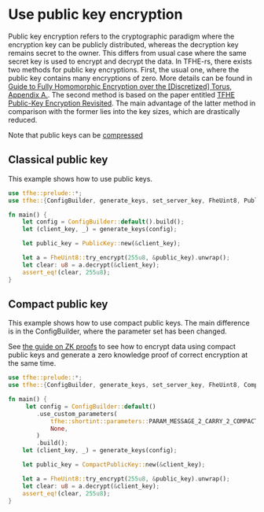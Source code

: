 # Use public key encryption

Public key encryption refers to the cryptographic paradigm where the encryption key can be publicly distributed, whereas the decryption key remains secret to the owner. This differs from usual case where the same secret key is used to encrypt and decrypt the data. In TFHE-rs, there exists two methods for public key encryptions. First, the usual one, where the public key contains many encryptions of zero. More details can be found in [Guide to Fully Homomorphic Encryption over the \[Discretized\] Torus, Appendix A.](https://eprint.iacr.org/2021/1402). The second method is based on the paper entitled [TFHE Public-Key Encryption Revisited](https://eprint.iacr.org/2023/603). The main advantage of the latter method in comparison with the former lies into the key sizes, which are drastically reduced.

Note that public keys can be [compressed](../fundamentals/compress.md)

## Classical public key

This example shows how to use public keys.

```rust
use tfhe::prelude::*;
use tfhe::{ConfigBuilder, generate_keys, set_server_key, FheUint8, PublicKey};

fn main() {
    let config = ConfigBuilder::default().build();
    let (client_key, _) = generate_keys(config);

    let public_key = PublicKey::new(&client_key);

    let a = FheUint8::try_encrypt(255u8, &public_key).unwrap();
    let clear: u8 = a.decrypt(&client_key);
    assert_eq!(clear, 255u8);
}
```

## Compact public key

This example shows how to use compact public keys. The main difference is in the ConfigBuilder, where the parameter set has been changed.

See [the guide on ZK proofs](zk-pok.md) to see how to encrypt data using compact public keys and generate a zero knowledge proof of correct encryption at the same time.

```rust
use tfhe::prelude::*;
use tfhe::{ConfigBuilder, generate_keys, set_server_key, FheUint8, CompactPublicKey};

fn main() {
     let config = ConfigBuilder::default()
        .use_custom_parameters(
            tfhe::shortint::parameters::PARAM_MESSAGE_2_CARRY_2_COMPACT_PK_KS_PBS,
            None,
        )
        .build();
    let (client_key, _) = generate_keys(config);

    let public_key = CompactPublicKey::new(&client_key);

    let a = FheUint8::try_encrypt(255u8, &public_key).unwrap();
    let clear: u8 = a.decrypt(&client_key);
    assert_eq!(clear, 255u8);
}
```
